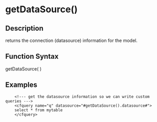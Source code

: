 # getDataSource()

## Description
returns the connection (datasource) information for the model.

## Function Syntax
getDataSource(  )



## Examples
	
		<!--- get the datasource information so we can write custom queries --->
		<cfquery name="q" datasource="#getDataSource().datasource#">
		select * from mytable
		</cfquery>
